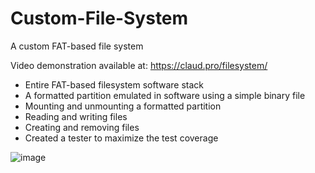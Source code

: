# Custom-File-System
A custom FAT-based file system

Video demonstration available at: https://claud.pro/filesystem/

* Entire FAT-based filesystem software stack
* A formatted partition emulated in software using a simple binary file
* Mounting and unmounting a formatted partition
* Reading and writing files
* Creating and removing files
* Created a tester to maximize the test coverage


![image](https://claud.pro/content/images/size/w1000/2022/06/Untitled-design-4.png)
